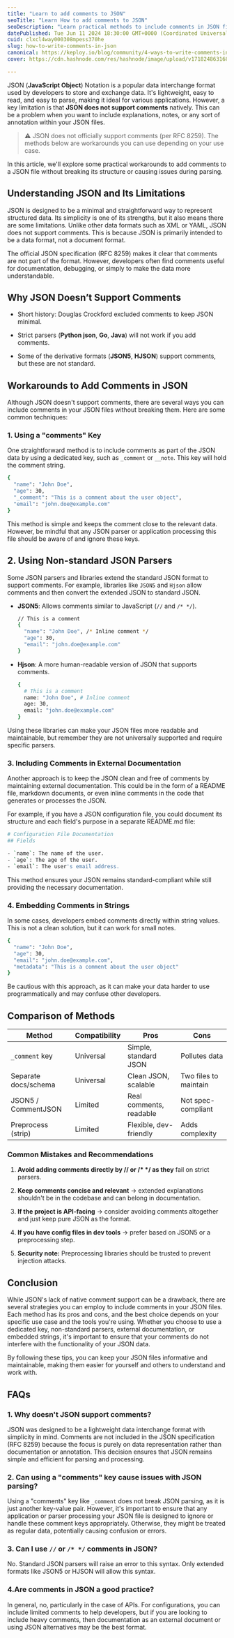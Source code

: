```yaml
---
title: "Learn to add comments to JSON"
seoTitle: "Learn How to add comments to JSON"
seoDescription: "Learn practical methods to include comments in JSON files while ensuring they remain valid, using keys, libraries, external docs, or embedded strings."
datePublished: Tue Jun 11 2024 18:30:00 GMT+0000 (Coordinated Universal Time)
cuid: clxcl4way000308mpess370he
slug: how-to-write-comments-in-json
canonical: https://keploy.io/blog/community/4-ways-to-write-comments-in-json
cover: https://cdn.hashnode.com/res/hashnode/image/upload/v1718248631681/907e3213-43f8-4ca0-a859-8b6cd0ef6c9b.png

---
```


JSON (**JavaScript Object**) Notation is a popular data interchange format used by developers to store and exchange data. It's lightweight, easy to read, and easy to parse, making it ideal for various applications. However, a key limitation is that **JSON does not support comments** natively. This can be a problem when you want to include explanations, notes, or any sort of annotation within your JSON files.

> ⚠️ JSON does not officially support comments (per RFC 8259). The methods below are workarounds you can use depending on your use case.

In this article, we'll explore some practical workarounds to add comments to a JSON file without breaking its structure or causing issues during parsing.

## Understanding JSON and Its Limitations

JSON is designed to be a minimal and straightforward way to represent structured data. Its simplicity is one of its strengths, but it also means there are some limitations. Unlike other data formats such as XML or YAML, JSON does not support comments. This is because JSON is primarily intended to be a data format, not a document format.

The official JSON specification (RFC 8259) makes it clear that comments are not part of the format. However, developers often find comments useful for documentation, debugging, or simply to make the data more understandable.

## **Why JSON Doesn’t Support Comments**

* Short history: Douglas Crockford excluded comments to keep JSON minimal.
    
* Strict parsers (**Python json**, **Go**, **Java**) will not work if you add comments.
    
* Some of the derivative formats (**JSON5**, **HJSON**) support comments, but these are not standard.
    

## Workarounds to Add Comments in JSON

Although JSON doesn't support comments, there are several ways you can include comments in your JSON files without breaking them. Here are some common techniques:

### 1\. Using a "comments" Key

One straightforward method is to include comments as part of the JSON data by using a dedicated key, such as `_comment` or `__note`. This key will hold the comment string.

```bash
{
  "name": "John Doe",
  "age": 30,
  "_comment": "This is a comment about the user object",
  "email": "john.doe@example.com"
}
```

This method is simple and keeps the comment close to the relevant data. However, be mindful that any JSON parser or application processing this file should be aware of and ignore these keys.

## 2\. Using Non-standard JSON Parsers

Some JSON parsers and libraries extend the standard JSON format to support comments. For example, libraries like `JSON5` and `Hjson` allow comments and then convert the extended JSON to standard JSON.

* **JSON5**: Allows comments similar to JavaScript (`//` and `/* */`).
    
    ```bash
    // This is a comment
    {
      "name": "John Doe", /* Inline comment */
      "age": 30,
      "email": "john.doe@example.com"
    }
    ```
    
* **Hjson**: A more human-readable version of JSON that supports comments.
    
    ```bash
    {
      # This is a comment
      name: "John Doe", # Inline comment
      age: 30,
      email: "john.doe@example.com"
    }
    ```
    

Using these libraries can make your JSON files more readable and maintainable, but remember they are not universally supported and require specific parsers.

### 3\. Including Comments in External Documentation

Another approach is to keep the JSON clean and free of comments by maintaining external documentation. This could be in the form of a README file, markdown documents, or even inline comments in the code that generates or processes the JSON.

For example, if you have a JSON configuration file, you could document its structure and each field's purpose in a separate README.md file:

```bash
# Configuration File Documentation
## Fields

- `name`: The name of the user.
- `age`: The age of the user.
- `email`: The user's email address.
```

This method ensures your JSON remains standard-compliant while still providing the necessary documentation.

### 4\. Embedding Comments in Strings

In some cases, developers embed comments directly within string values. This is not a clean solution, but it can work for small notes.

```bash
{
  "name": "John Doe",
  "age": 30,
  "email": "john.doe@example.com",
  "metadata": "This is a comment about the user object"
}
```

Be cautious with this approach, as it can make your data harder to use programmatically and may confuse other developers.

## Comparison of Methods

| Method | Compatibility | Pros | Cons |
| --- | --- | --- | --- |
| `_comment` key | Universal | Simple, standard JSON | Pollutes data |
| Separate docs/schema | Universal | Clean JSON, scalable | Two files to maintain |
| JSON5 / CommentJSON | Limited | Real comments, readable | Not spec-compliant |
| Preprocess (strip) | Limited | Flexible, dev-friendly | Adds complexity |

### Common Mistakes and Recommendations

1. **Avoid adding comments directly by // or /\* \*/ as they** fail on strict parsers.
    
2. **Keep comments concise and relevant** → extended explanations shouldn't be in the codebase and can belong in documentation.
    
3. **If the project is API-facing** → consider avoiding comments altogether and just keep pure JSON as the format.
    
4. **If you have config files in dev tools** → prefer based on JSON5 or a preprocessing step.
    
5. **Security note:** Preprocessing libraries should be trusted to prevent injection attacks.
    

## Conclusion

While JSON's lack of native comment support can be a drawback, there are several strategies you can employ to include comments in your JSON files. Each method has its pros and cons, and the best choice depends on your specific use case and the tools you're using. Whether you choose to use a dedicated key, non-standard parsers, external documentation, or embedded strings, it's important to ensure that your comments do not interfere with the functionality of your JSON data.

By following these tips, you can keep your JSON files informative and maintainable, making them easier for yourself and others to understand and work with.

## FAQs

### **1\. Why doesn't JSON support comments?**

JSON was designed to be a lightweight data interchange format with simplicity in mind. Comments are not included in the JSON specification (RFC 8259) because the focus is purely on data representation rather than documentation or annotation. This decision ensures that JSON remains simple and efficient for parsing and processing.

### **2\. Can using a "comments" key cause issues with JSON parsing?**

Using a "comments" key like `_comment` does not break JSON parsing, as it is just another key-value pair. However, it's important to ensure that any application or parser processing your JSON file is designed to ignore or handle these comment keys appropriately. Otherwise, they might be treated as regular data, potentially causing confusion or errors.

### 3\. Can I use `//` or `/* */` comments in JSON?

No. Standard JSON parsers will raise an error to this syntax. Only extended formats like JSON5 or HJSON will allow this syntax.

### 4.Are comments in JSON a good practice?

In general, no, particularly in the case of APIs. For configurations, you can include limited comments to help developers, but if you are looking to include heavy comments, then documentation as an external document or using JSON alternatives may be the best format.